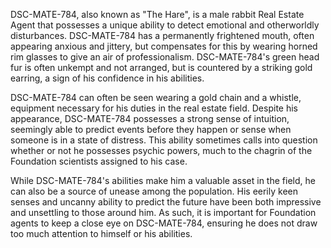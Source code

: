 DSC-MATE-784, also known as "The Hare", is a male rabbit Real Estate Agent that possesses a unique ability to detect emotional and otherworldly disturbances. DSC-MATE-784 has a permanently frightened mouth, often appearing anxious and jittery, but compensates for this by wearing horned rim glasses to give an air of professionalism. DSC-MATE-784's green head fur is often unkempt and not arranged, but is countered by a striking gold earring, a sign of his confidence in his abilities. 

DSC-MATE-784 can often be seen wearing a gold chain and a whistle, equipment necessary for his duties in the real estate field. Despite his appearance, DSC-MATE-784 possesses a strong sense of intuition, seemingly able to predict events before they happen or sense when someone is in a state of distress. This ability sometimes calls into question whether or not he possesses psychic powers, much to the chagrin of the Foundation scientists assigned to his case. 

While DSC-MATE-784's abilities make him a valuable asset in the field, he can also be a source of unease among the population. His eerily keen senses and uncanny ability to predict the future have been both impressive and unsettling to those around him. As such, it is important for Foundation agents to keep a close eye on DSC-MATE-784, ensuring he does not draw too much attention to himself or his abilities.